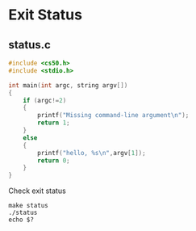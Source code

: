 # Exit Status
## status.c
```c
#include <cs50.h>
#include <stdio.h>

int main(int argc, string argv[])
{
    if (argc!=2)
    {
        printf("Missing command-line argument\n");
        return 1;
    }
    else
    {
        printf("hello, %s\n",argv[1]);
        return 0;
    }
}
```
Check exit status
```
make status
./status
echo $?
```
